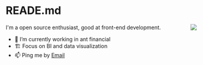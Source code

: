 # READE.md
<img align="right" src="https://github-readme-stats.vercel.app/api?username=ISBN9527&show_icons=true&icon_color=ad0d52&text_color=24292e&bg_color=ffffff&hide_title=true" />

I'm a open source enthusiast, good at front-end development.

- 🌱 I’m currently working in ant financial
- 🏗 Focus on BI and data visualization
- 📫 Ping me by [Email](15510772290@163.com)
